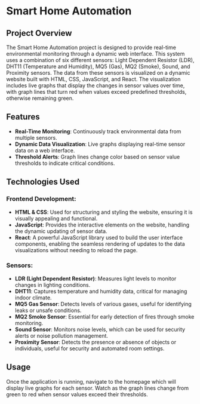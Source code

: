 # Smart Home Automation

## Project Overview
The Smart Home Automation project is designed to provide real-time environmental monitoring through a dynamic web interface. This system uses a combination of six different sensors: Light Dependent Resistor (LDR), DHT11 (Temperature and Humidity), MQ5 (Gas), MQ2 (Smoke), Sound, and Proximity sensors. The data from these sensors is visualized on a dynamic website built with HTML, CSS, JavaScript, and React. The visualization includes live graphs that display the changes in sensor values over time, with graph lines that turn red when values exceed predefined thresholds, otherwise remaining green.

## Features
- **Real-Time Monitoring**: Continuously track environmental data from multiple sensors.
- **Dynamic Data Visualization**: Live graphs displaying real-time sensor data on a web interface.
- **Threshold Alerts**: Graph lines change color based on sensor value thresholds to indicate critical conditions.

## Technologies Used
### Frontend Development:
- **HTML & CSS**: Used for structuring and styling the website, ensuring it is visually appealing and functional.
- **JavaScript**: Provides the interactive elements on the website, handling the dynamic updating of sensor data.
- **React**: A powerful JavaScript library used to build the user interface components, enabling the seamless rendering of updates to the data visualizations without needing to reload the page.

### Sensors:
- **LDR (Light Dependent Resistor)**: Measures light levels to monitor changes in lighting conditions.
- **DHT11**: Captures temperature and humidity data, critical for managing indoor climate.
- **MQ5 Gas Sensor**: Detects levels of various gases, useful for identifying leaks or unsafe conditions.
- **MQ2 Smoke Sensor**: Essential for early detection of fires through smoke monitoring.
- **Sound Sensor**: Monitors noise levels, which can be used for security alerts or noise pollution management.
- **Proximity Sensor**: Detects the presence or absence of objects or individuals, useful for security and automated room settings.

## Usage
Once the application is running, navigate to the homepage which will display live graphs for each sensor. Watch as the graph lines change from green to red when sensor values exceed their thresholds.
